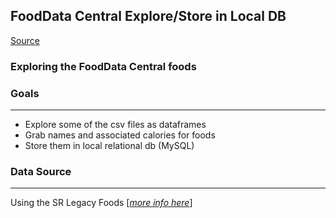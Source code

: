 ## FoodData Central Explore/Store in Local DB

<a href="https://fdc.nal.usda.gov/index.html">Source</a> 

### Exploring the FoodData Central foods

### Goals
<hr/>

- Explore some of the csv files as dataframes
- Grab names and associated calories for foods
- Store them in local relational db (MySQL)

### Data Source
<hr/>

Using the SR Legacy Foods [<a href="https://fdc.nal.usda.gov/faq.html"><em>more info here</em></a>]